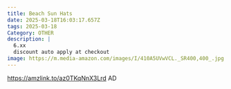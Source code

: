 ```yaml
---
title: Beach Sun Hats
date: 2025-03-18T16:03:17.657Z
tags: 2025-03-18
Category: OTHER
description: |
  6.xx
  discount auto apply at checkout 
image: https://m.media-amazon.com/images/I/410A5UVwVCL._SR400,400_.jpg
---
```

https://amzlink.to/az0TKqNnX3Lrd   AD